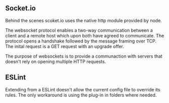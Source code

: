## Socket.io

Behind the scenes scoket.io uses the native http module provided by node. 

The websocket protocol enables a two-way communication between a client and a remote host which upon both have agreed to communicate. The protocol opens a handshake followed by the message framing over TCP. The inital request is a GET request with an upgrade offer. 

The purpose of websockets is to provide a communaction with servers that doesn't rely on opening multiple HTTP requests.

## ESLint

Extending from a ESLint doesn't allow the current config file to override its rules. The only workaround is using the plug-in in folders where needed.